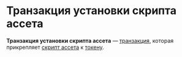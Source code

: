 # Транзакция установки скрипта ассета

**Транзакция установки скрипта ассета** — [транзакция](/blockchain/transaction.md), которая прикрепляет [скрипт ассета](/ride/ride-script/asset-script.md) к [токену](/blockchain/token.md).
